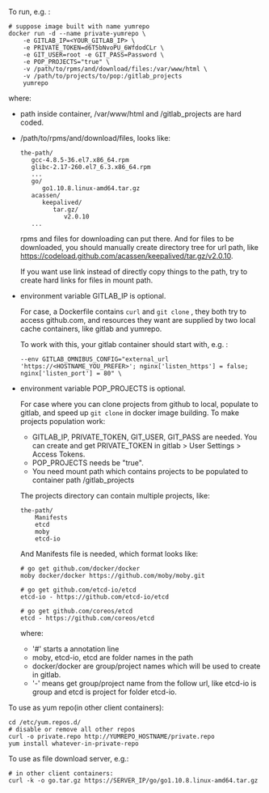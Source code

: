 To run, e.g. :

    # suppose image built with name yumrepo
    docker run -d --name private-yumrepo \
        -e GITLAB_IP=<YOUR_GITLAB_IP> \
        -e PRIVATE_TOKEN=d6T5bNvoPU_6WfdodCLr \
        -e GIT_USER=root -e GIT_PASS=Password \
        -e POP_PROJECTS="true" \
        -v /path/to/rpms/and/download/files:/var/www/html \
        -v /path/to/projects/to/pop:/gitlab_projects
        yumrepo

where:

  - path inside container, /var/www/html and /gitlab_projects are hard coded.
  - /path/to/rpms/and/download/files, looks like:

        the-path/
           gcc-4.8.5-36.el7.x86_64.rpm
           glibc-2.17-260.el7_6.3.x86_64.rpm
           ...
           go/
              go1.10.8.linux-amd64.tar.gz
           acassen/
              keepalived/
                 tar.gz/
                    v2.0.10
           ...

    rpms and files for downloading can put there. And for files to be downloaded, you should manually create directory tree for url path, like https://codeload.github.com/acassen/keepalived/tar.gz/v2.0.10.

    If you want use link instead of directly copy things to the path, try to create hard links for files in mount path.

  - environment variable GITLAB_IP is optional.

    For case, a Dockerfile contains `curl` and `git clone` , they both try to access github.com, and resources they want are supplied by two local cache containers, like gitlab and yumrepo.

    To work with this, your gitlab container should start with, e.g. :

        --env GITLAB_OMNIBUS_CONFIG="external_url 'https://<HOSTNAME_YOU_PREFER>'; nginx['listen_https'] = false; nginx['listen_port'] = 80" \

  - environment variable POP_PROJECTS is optional.

    For case where you can clone projects from github to local, populate to gitlab, and speed up `git clone` in docker image building.
    To make projects population work:

    - GITLAB_IP, PRIVATE_TOKEN, GIT_USER, GIT_PASS are needed. You can create and get PRIVATE_TOKEN in gitlab  > User Settings > Access Tokens.
    - POP_PROJECTS needs be "true".
    - You need mount path which contains projects to be populated to container path /gitlab_projects

    The projects directory can contain multiple projects, like:

        the-path/
            Manifests
            etcd
            moby
            etcd-io

    And Manifests file is needed, which format looks like:

        # go get github.com/docker/docker
        moby docker/docker https://github.com/moby/moby.git

        # go get github.com/etcd-io/etcd
        etcd-io - https://github.com/etcd-io/etcd

        # go get github.com/coreos/etcd
        etcd - https://github.com/coreos/etcd

    where:

      -  '#' starts a annotation line
      - moby, etcd-io, etcd are folder names in the path
      - docker/docker are group/project names which will be used to create in gitlab.
      - '-' means get group/project name from the follow url, like etcd-io is group and etcd is project for folder etcd-io.

To use as yum repo(in other client containers):

    cd /etc/yum.repos.d/
    # disable or remove all other repos
    curl -o private.repo http://YUMREPO_HOSTNAME/private.repo
    yum install whatever-in-private-repo

To use as file download server, e.g.:

    # in other client containers:
    curl -k -o go.tar.gz https://SERVER_IP/go/go1.10.8.linux-amd64.tar.gz